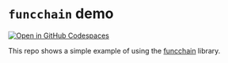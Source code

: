 # `funcchain` demo

[![Open in GitHub Codespaces](https://github.com/codespaces/badge.svg)](https://codespaces.new/ricklamers/funcchain-demo)

This repo shows a simple example of using the [funcchain](https://github.com/shroominic/funcchain) library.

